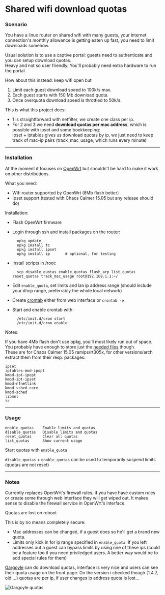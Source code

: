 Shared wifi download quotas
===========================

### Scenario

You have a linux router on shared wifi with many guests,
your internet connection's monthly allowance is getting eaten up fast,
you need to limit downloads somehow. 

Usual solution is to use a captive portal: guests need to authenticate and you can setup download quotas.  
Heavy and not so user friendly. You'll probably need extra hardware to run the portal.

How about this instead: keep wifi open but
1. Limit each guest download speed to 100k/s max.
2. Each guest starts with 150 Mb download quota.
3. Once overquota download speed is throttled to 50k/s.

This is what this project does:  
- 1 is straightforward with netfilter, we create one class per ip.  
- For 2 and 3 we need **download quotas per mac address**,
which is possible with ipset and some bookkeeping:  
  ipset + iptables gives us download quotas by ip, 
we just need to keep track of mac-ip pairs (track_mac_usage, which runs every minute)

------------------------------------------------------------------------------------

### Installation

At the moment it focuses on [OpenWrt](http://openwrt.org) but shouldn't be hard to make it work on other distributions.

What you need:  
- Wifi router supported by OpenWrt (8Mb flash better)
- Ipset support (tested with Chaos Calmer 15.05 but any release should do)

Installation:
- Flash OpenWrt firmware
- Login through ssh and install packages on the router:

        opkg update
        opkg install tc
        opkg install ipset
        opkg install ip       # optional, for testing

- Install scripts in /root:

        scp disable_quotas enable_quotas flush_arp list_quotas reset_quotas track_mac_usage root@192.168.1.1:~/

- Edit `enable_quota`, set limits and lan ip address range (should include your dhcp range, preferrably the whole local network)

- Create [crontab](https://raw.githubusercontent.com/lemonsqueeze/WifiDownloadQuotas/master/conf/crontab)
  either from web interface or `crontab -e`
- Start and enable crontab with:

        /etc/init.d/cron start
        /etc/init.d/cron enable

Notes:

If you have 4Mb flash don't use opkg, you'll most likely run out of space.  
You probably have enough to store just the
[needed files](https://github.com/lemonsqueeze/WifiDownloadQuotas/tree/master/extra_files) though.  
These are for Chaos Calmer 15.05 ramips/rt305x, for other versions/arch extract them from their resp. packages:

    ipset
    iptables-mod-ipopt
    kmod-ipt-ipopt
    kmod-ipt-ipset
    kmod-nfnetlink
    kmod-sched-core
    kmod-sched
    libmnl
    tc

------------------------------------------------------------------------------------

### Usage

    enable_quotas    Enable limits and quotas  
    disable_quotas   Disable limits and quotas  
    reset_quotas     Clear all quotas  
    list_quotas      Show current usage  

Start quotas with `enable_quota`

`disable_quotas` + `enable_quotas` can be used to temporarily suspend limits (quotas are not reset)

------------------------------------------------------------------------------------

### Notes

Currently replaces OpenWrt's firewall rules. if you have have custom rules or create some through
web interface they will get wiped out. It makes sense to disable the firewall service in OpenWrt's interface.

Quotas are lost on reboot

This is by no means completely secure:  
- Mac addresses can be changed, if a guest does so he'll get a brand new quota.  
- Limits only kick in for ip range specified in `enable_quota`. If you left addresses out
  a guest can bypass limits by using one of these ips (could be a feature too if you need
  priviledged users. A better way would be to add special rules for them)

[Gargoyle](https://www.gargoyle-router.com/) can do download quotas,
  interface is very nice and users can see their quota usage on the front page.
  On the version i checked though (1.4.7, old ...) quotas are per ip, 
  if user changes ip address quota is lost...

![Gargoyle quotas](http://www.ai.net.nz/images/gargoyle/screen04.png)


